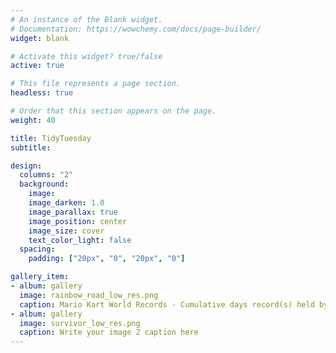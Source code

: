 ```yaml
---
# An instance of the Blank widget.
# Documentation: https://wowchemy.com/docs/page-builder/
widget: blank

# Activate this widget? true/false
active: true

# This file represents a page section.
headless: true

# Order that this section appears on the page.
weight: 40

title: TidyTuesday
subtitle:

design:
  columns: "2"
  background:
    image:
    image_darken: 1.0
    image_parallax: true
    image_position: center
    image_size: cover
    text_color_light: false
  spacing:
    padding: ["20px", "0", "20px", "0"]

gallery_item:
- album: gallery
  image: rainbow_road_low_res.png
  caption: Mario Kart World Records - Cumulative days record(s) held by players.
- album: gallery
  image: survivor_low_res.png
  caption: Write your image 2 caption here
---
```

